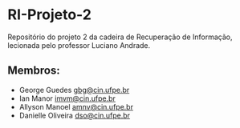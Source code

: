 # RI-Projeto-2
Repositório do projeto 2 da cadeira de Recuperação de Informação, lecionada pelo professor Luciano Andrade.

## Membros:
- George Guedes <gbg@cin.ufpe.br>
- Ian Manor <imvm@cin.ufpe.br>
- Allyson Manoel <amnv@cin.ufpe.br>
- Danielle Oliveira <dso@cin.ufpe.br>
